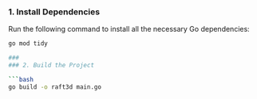 ### 1. Install Dependencies

Run the following command to install all the necessary Go dependencies:

```bash
go mod tidy

###
### 2. Build the Project

```bash
go build -o raft3d main.go
